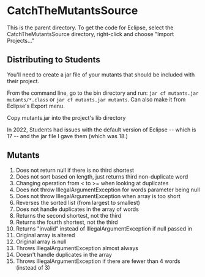 # CatchTheMutantsSource

This is the parent directory.  To get the code for Eclipse, select the CatchTheMutantsSource directory, right-click and choose "Import Projects..."

## Distributing to Students

You'll need to create a jar file of your mutants that should be included with their project.

From the command line, go to the bin directory and run: `jar cf mutants.jar mutants/*.class` or `jar cf mutants.jar mutants`.  Can also make it from Eclipse's Export menu.

Copy mutants.jar into the project's lib directory

In 2022, Students had issues with the default version of Eclipse --
which is 17 -- and the jar file I gave them (which was 18.)

## Mutants

1. Does not return null if there is no third shortest
2. Does not sort based on length, just returns third non-duplicate word
3. Changing operation from < to >= when looking at duplicates
4. Does not throw IllegalArgumentException for words parameter being null
5. Does not throw IllegalArgumentException when array is too short
6. Reverses the sorted list (from largest to smallest)
7. Does not handle duplicates in the array of words
8. Returns the second shortest, not the third
9. Returns the fourth shortest, not the third
10. Returns "invalid" instead of IllegalArgumentException if null passed in
11. Original array is altered
12. Original array is null
13. Throws IllegalArgumentException almost always
14. Doesn't handle duplicates in the array
15. Throws IllegalArgumentException if there are fewer than 4 words (instead of 3)